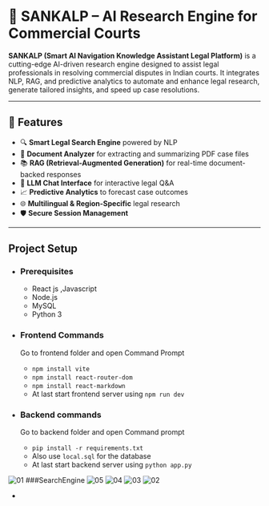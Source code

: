 

# 🧠 SANKALP – AI Research Engine for Commercial Courts

**SANKALP (Smart AI Navigation Knowledge Assistant Legal Platform)** is a cutting-edge AI-driven research engine designed to assist legal professionals in resolving commercial disputes in Indian courts. It integrates NLP, RAG, and predictive analytics to automate and enhance legal research, generate tailored insights, and speed up case resolutions.

---

## 📌 Features

- 🔍 **Smart Legal Search Engine** powered by NLP
- 🧾 **Document Analyzer** for extracting and summarizing PDF case files
- 📚 **RAG (Retrieval-Augmented Generation)** for real-time document-backed responses
- 🧠 **LLM Chat Interface** for interactive legal Q&A
- 📈 **Predictive Analytics** to forecast case outcomes
- 🌐 **Multilingual & Region-Specific** legal research
- 🛡️ **Secure Session Management**

---




## Project Setup

- ### Prerequisites
   - React js ,Javascript 
  - Node.js
  - MySQL
   - Python 3

- ### Frontend Commands
  Go to frontend folder and open Command Prompt
  - `npm install vite`
  - `npm install react-router-dom`
  - `npm install react-markdown`
  - At last start frontend server using `npm run dev`


- ### Backend commands
   Go to backend folder and open Command prompt
  - `pip install -r requirements.txt`
  - Also use `local.sql` for the database
  - At last start backend server using `python app.py`

![01](https://github.com/user-attachments/assets/88a5919c-bf8d-4761-a4c8-30694537c9ae)
###SearchEngine
![05](https://github.com/user-attachments/assets/b1dcbd2e-7fad-44eb-9f4a-f51c6f712716)
![04](https://github.com/user-attachments/assets/9689de87-5716-4f71-b68c-9caaa8e986d2)
![03](https://github.com/user-attachments/assets/2a3261f2-b471-43fb-bd0d-7eeae8bb385b)
![02](https://github.com/user-attachments/assets/eba9188a-afea-4844-9de2-d76c43fe2222)

-
   
